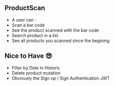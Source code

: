 ## ProductScan

- A user can :
- Scan a bar code
- See the product scanned with the bar code
- Search product in a list
- See all products you scanned since the begining

## Nice to Have 😎

 - Filter by Date in Historic
 - Delete product mutation
 - Obviously the Sign up / Sign Authentication JWT 
